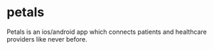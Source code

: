# petals

Petals is an ios/android app which connects patients and healthcare providers like never before. 
